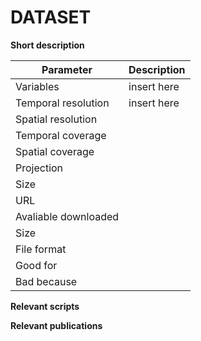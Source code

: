 # DATASET

**Short description**



| Parameter     | Description |
| ---      | ---       |
| Variables            |    insert here      |
| Temporal resolution  |    insert here      |
| Spatial resolution   |                     |
| Temporal coverage    |                     |
| Spatial coverage     |                     |
| Projection           |                     |
| Size                 |                     |
| URL                  |                     |
| Avaliable downloaded |                     |
| Size                 |                     |
| File format          |                     |
| Good for             |                     |
| Bad because          |                     |



**Relevant scripts**




**Relevant publications**
